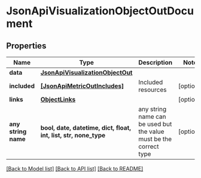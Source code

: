 # JsonApiVisualizationObjectOutDocument


## Properties
Name | Type | Description | Notes
------------ | ------------- | ------------- | -------------
**data** | [**JsonApiVisualizationObjectOut**](JsonApiVisualizationObjectOut.md) |  | 
**included** | [**[JsonApiMetricOutIncludes]**](JsonApiMetricOutIncludes.md) | Included resources | [optional] 
**links** | [**ObjectLinks**](ObjectLinks.md) |  | [optional] 
**any string name** | **bool, date, datetime, dict, float, int, list, str, none_type** | any string name can be used but the value must be the correct type | [optional]

[[Back to Model list]](../README.md#documentation-for-models) [[Back to API list]](../README.md#documentation-for-api-endpoints) [[Back to README]](../README.md)


